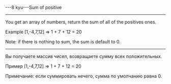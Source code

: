 ---8 kyu---Sum of positive

---

You get an array of numbers, return the sum of all of the positives ones.

Example [1,-4,7,12] => 1 + 7 + 12 = 20

Note: if there is nothing to sum, the sum is default to 0.

---

Вы получаете массив чисел, возвращаете сумму всех положительных.

Пример [1,-4,7,12] => 1 + 7 + 12 = 20

Примечание: если суммировать нечего, сумма по умолчанию равна 0.
